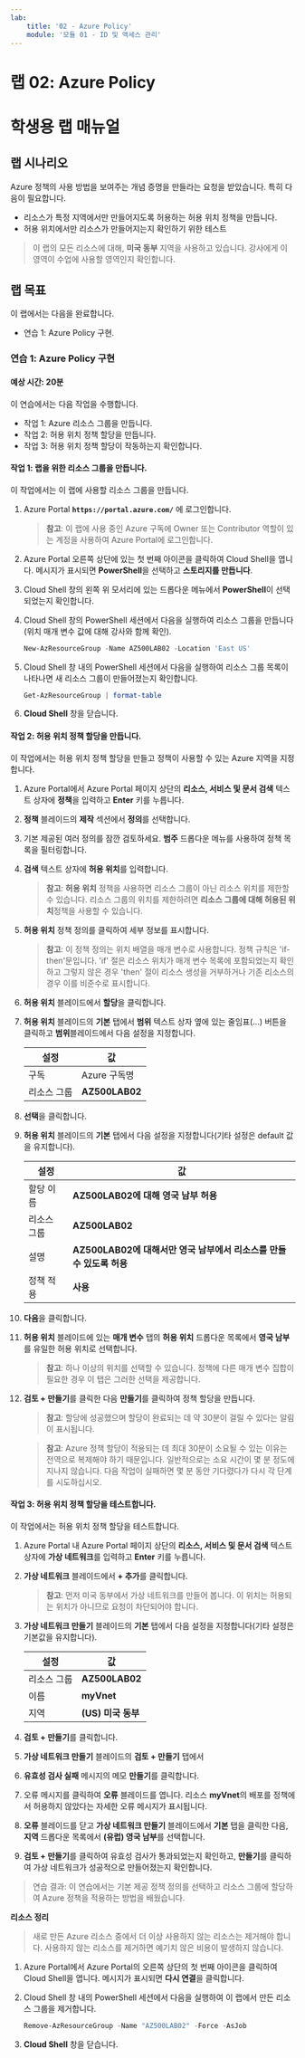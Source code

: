 ```yaml
---
lab:
    title: '02 - Azure Policy'
    module: '모듈 01 - ID 및 액세스 관리'
---
```


# 랩 02: Azure Policy
# 학생용 랩 매뉴얼

## 랩 시나리오

Azure 정책의 사용 방법을 보여주는 개념 증명을 만들라는 요청을 받았습니다. 특히 다음이 필요합니다.

- 리소스가 특정 지역에서만 만들어지도록 허용하는 허용 위치 정책을 만듭니다.
- 허용 위치에서만 리소스가 만들어지는지 확인하기 위한 테스트

> 이 랩의 모든 리소스에 대해, **미국 동부** 지역을 사용하고 있습니다. 강사에게 이 영역이 수업에 사용할 영역인지 확인합니다. 

## 랩 목표

이 랩에서는 다음을 완료합니다.

- 연습 1: Azure Policy 구현. 

### 연습 1: Azure Policy 구현

#### 예상 시간: 20분

이 연습에서는 다음 작업을 수행합니다.

- 작업 1: Azure 리소스 그룹을 만듭니다. 
- 작업 2: 허용 위치 정책 할당을 만듭니다.
- 작업 3: 허용 위치 정책 할당이 작동하는지 확인합니다. 

#### 작업 1: 랩을 위한 리소스 그룹을 만듭니다. 

이 작업에서는 이 랩에 사용할 리소스 그룹을 만듭니다. 

1. Azure Portal **`https://portal.azure.com/`** 에 로그인합니다.

    >**참고**: 이 랩에 사용 중인 Azure 구독에 Owner 또는 Contributor 역할이 있는 계정을 사용하여 Azure Portal에 로그인합니다.

1. Azure Portal 오른쪽 상단에 있는 첫 번째 아이콘을 클릭하여 Cloud Shell을 엽니다. 메시지가 표시되면 **PowerShell**을 선택하고 **스토리지를 만듭니다**.

1. Cloud Shell 창의 왼쪽 위 모서리에 있는 드롭다운 메뉴에서 **PowerShell**이 선택되었는지 확인합니다.

1. Cloud Shell 창의 PowerShell 세션에서 다음을 실행하여 리소스 그룹을 만듭니다(위치 매개 변수 값에 대해 강사와 함께 확인).

    ```powershell
    New-AzResourceGroup -Name AZ500LAB02 -Location 'East US'
    ```

1. Cloud Shell 창 내의 PowerShell 세션에서 다음을 실행하여 리소스 그룹 목록이 나타나면 새 리소스 그룹이 만들어졌는지 확인합니다.

    ```powershell
    Get-AzResourceGroup | format-table
    ```

1. **Cloud Shell** 창을 닫습니다.

#### 작업 2: 허용 위치 정책 할당을 만듭니다.

이 작업에서는 허용 위치 정책 할당을 만들고 정책이 사용할 수 있는 Azure 지역을 지정합니다. 

1. Azure Portal에서 Azure Portal 페이지 상단의  **리소스, 서비스 및 문서 검색** 텍스트 상자에 **정책**을 입력하고 **Enter** 키를 누릅니다.

1. **정책** 블레이드의 **제작** 섹션에서 **정의**를 선택합니다.

1. 기본 제공된 여러 정의를 잠깐 검토하세요. **범주** 드롭다운 메뉴를 사용하여 정책 목록을 필터링합니다.

1. **검색** 텍스트 상자에 **허용 위치**를 입력합니다. 

   >**참고**: **허용 위치** 정책을 사용하면 리소스 그룹이 아닌 리소스 위치를 제한할 수 있습니다. 리소스 그룹의 위치를 제한하려면 **리소스 그룹에 대해 허용된 위치**정책을 사용할 수 있습니다. 

1. **허용 위치** 정책 정의를 클릭하여 세부 정보를 표시합니다. 

   >**참고**: 이 정책 정의는 위치 배열을 매개 변수로 사용합니다. 정책 규칙은 'if-then'문입니다. 'if' 절은 리소스 위치가 매개 변수 목록에 포함되었는지 확인하고 그렇지 않은 경우 'then' 절이 리소스 생성을 거부하거나 기존 리소스의 경우 이를 비준수로 표시합니다.

1. **허용 위치** 블레이드에서 **할당**을 클릭합니다.

1. **허용 위치** 블레이드의 **기본** 탭에서 **범위** 텍스트 상자 옆에 있는 줄임표(...) 버튼을  클릭하고 **범위**블레이드에서 다음 설정을 지정합니다.

   |설정|값|
   |---|---|
   |구독|Azure 구독명|
   |리소스 그룹| **AZ500LAB02** |

1. **선택**을 클릭합니다.

1. **허용 위치** 블레이드의 **기본** 탭에서 다음 설정을 지정합니다(기타 설정은 default 값을 유지합니다).

   |설정|값|
   |---|---|
   |할당 이름| **AZ500LAB02에 대해 영국 남부 허용** |
   |리소스 그룹| **AZ500LAB02** |
   |설명| **AZ500LAB02에 대해서만 영국 남부에서 리소스를 만들 수 있도록 허용** |
   |정책 적용| **사용** |

1. **다음**을 클릭합니다. 

1. **허용 위치** 블레이드에 있는 **매개 변수** 탭의 **허용 위치** 드롭다운 목록에서 **영국 남부**를 유일한 허용 위치로 선택합니다. 

   >**참고**: 하나 이상의 위치를 선택할 수 있습니다. 정책에 다른 매개 변수 집합이 필요한 경우 이 탭은 그러한 선택을 제공합니다. 

1. **검토 + 만들기**를 클릭한 다음 **만들기**를 클릭하여 정책 할당을 만듭니다. 

   >**참고**: 할당에 성공했으며 할당이 완료되는 데 약 30분이 걸릴 수 있다는 알림이 표시됩니다.

   >**참고**: Azure 정책 할당이 적용되는 데 최대 30분이 소요될 수 있는 이유는 전역으로 복제해야 하기 때문입니다. 일반적으로는 소요 시간이 몇 분 정도에 지나지 않습니다.  다음 작업이 실패하면 몇 분 동안 기다렸다가 다시 각 단계를 시도하십시오.

#### 작업 3: 허용 위치 정책 할당을 테스트합니다.

이 작업에서는 허용 위치 정책 할당을 테스트합니다. 

1. Azure Portal 내 Azure Portal 페이지 상단의 **리소스, 서비스 및 문서 검색** 텍스트 상자에 **가상 네트워크**를 입력하고 **Enter** 키를 누릅니다.

1. **가상 네트워크** 블레이드에서 **+ 추가**를 클릭합니다.

   >**참고**: 먼저 미국 동부에서 가상 네트워크를 만들어 봅니다. 이 위치는 허용되는 위치가 아니므로 요청이 차단되어야 합니다. 

1. **가상 네트워크 만들기** 블레이드의 **기본** 탭에서 다음 설정을 지정합니다(기타 설정은 기본값을 유지합니다).

    |설정|값|
    |---|---|
    |리소스 그룹| **AZ500LAB02** |
    |이름| **myVnet** |
    |지역| **(US) 미국 동부** |

1. **검토 + 만들기**를 클릭합니다. 

1.  **가상 네트워크 만들기** 블레이드의  **검토 + 만들기** 탭에서

1. **유효성 검사 실패** 메시지의 메모 **만들기**를 클릭합니다.
1. 오류 메시지를 클릭하여 **오류** 블레이드를 엽니다.  리소스 **myVnet**의 배포를 정책에서 허용하지 않았다는 자세한 오류 메시지가 표시됩니다.

1. **오류** 블레이드를 닫고 **가상 네트워크 만들기** 블레이드에서 **기본** 탭을 클릭한 다음, **지역** 드롭다운 목록에서 **(유럽) 영국 남부**를 선택합니다.

1. **검토 + 만들기**를 클릭하여 유효성 검사가 통과되었는지 확인하고, **만들기**를 클릭하여 가상 네트워크가 성공적으로 만들어졌는지 확인합니다. 

> 연습 결과: 이 연습에서는 기본 제공 정책 정의를 선택하고 리소스 그룹에 할당하여 Azure 정책을 적용하는 방법을 배웠습니다.

**리소스 정리**

> 새로 만든 Azure 리소스 중에서 더 이상 사용하지 않는 리소스는 제거해야 합니다. 사용하지 않는 리소스를 제거하면 예기치 않은 비용이 발생하지 않습니다.

1. Azure Portal에서 Azure Portal의 오른쪽 상단의 첫 번째 아이콘을 클릭하여 Cloud Shell을 엽니다. 메시지가 표시되면 **다시 연결**을 클릭합니다.

1. Cloud Shell 창 내의 PowerShell 세션에서 다음을 실행하여 이 랩에서 만든 리소스 그룹을 제거합니다.
  
    ```powershell
    Remove-AzResourceGroup -Name "AZ500LAB02" -Force -AsJob
    ```

1.  **Cloud Shell** 창을 닫습니다. 
